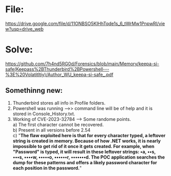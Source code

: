 # File: 
https://drive.google.com/file/d/11ONBSO5KlHhTqde1s_6_tWrMw1PnpwRl/view?usp=drive_web  
# Solve: 
https://github.com/7h4nd5RG0d/Forensics/blob/main/Memory/keepa-si-safe(Keepass%2BThunderbird%2BPowershell---%3E%20Volatitltiy)/Author_WU_keepa-si-safe_.pdf  

## Somethinng new:  

1) Thunderbird stores all info in Profile folders.
2) Powershell was running -->> command line will be of help and it is stored in Console_History.txt.
3) Working of CVE-2023-32784 --> Some randome points.  
  a) The first character cannot be recovered.  
  b) Present in all versions before 2.54  
  c) "**The flaw exploited here is that for every character typed, a leftover string is created in memory. Because of how .NET works, it is nearly impossible to get rid of it once it gets created. For example, when 
     "Password" is typed, it will result in these leftover strings: •a, ••s, •••s, ••••w, •••••o, ••••••r, •••••••d. The POC application searches the dump for these patterns and offers a likely password character for each 
     position in the password.**"
   
